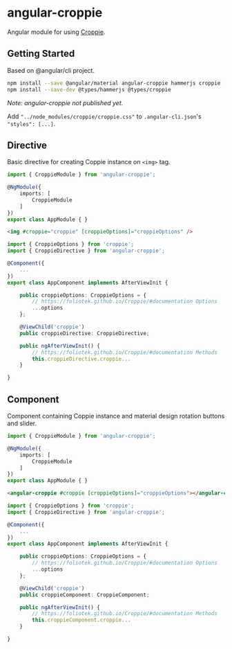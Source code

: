 # angular-croppie

Angular module for using [Croppie](https://foliotek.github.io/Croppie/).

## Getting Started

Based on @angular/cli project.

```bash
npm install --save @angular/material angular-croppie hammerjs croppie
npm install --save-dev @types/hammerjs @types/croppie
```
*Note: angular-croppie not published yet.*

Add `"../node_modules/croppie/croppie.css"` to `.angular-cli.json`'s `"styles": [...]`.

## Directive

Basic directive for creating Coppie instance on `<img>` tag.

```ts
import { CroppieModule } from 'angular-croppie';

@NgModule({
    imports: [
        CroppieModule
    ]
})
export class AppModule { }
```

```html
<img #croppie="croppie" [croppieOptions]="croppieOptions" />
```

```ts
import { CroppieOptions } from 'croppie';
import { CroppieDirective } from 'angular-croppie';

@Component({
    ...
})
export class AppComponent implements AfterViewInit {

    public croppieOptions: CroppieOptions = {
        // https://foliotek.github.io/Croppie/#documentation Options
        ...options
    };

    @ViewChild('croppie')
    public croppieDirective: CroppieDirective;

    public ngAfterViewInit() {
        // https://foliotek.github.io/Croppie/#documentation Methods
        this.croppieDirective.croppie...
    }

}
```

## Component

Component containing Coppie instance and material design rotation buttons and slider.

```ts
import { CroppieModule } from 'angular-croppie';

@NgModule({
    imports: [
        CroppieModule
    ]
})
export class AppModule { }
```

```html
<angular-croppie #croppie [croppieOptions]="croppieOptions"></angular-croppie>
```

```ts
import { CroppieOptions } from 'croppie';
import { CroppieDirective } from 'angular-croppie';

@Component({
    ...
})
export class AppComponent implements AfterViewInit {

    public croppieOptions: CroppieOptions = {
        // https://foliotek.github.io/Croppie/#documentation Options
        ...options
    };

    @ViewChild('croppie')
    public croppieComponent: CroppieComponent;

    public ngAfterViewInit() {
        // https://foliotek.github.io/Croppie/#documentation Methods
        this.croppieComponent.croppie...
    }

}
```
